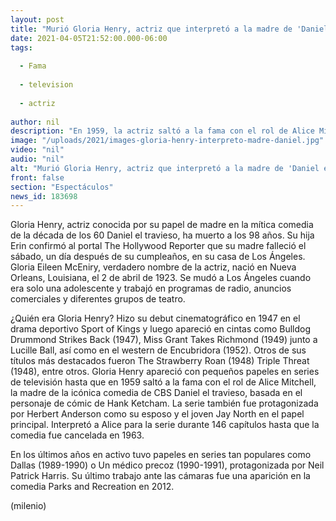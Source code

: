 ```yaml
---
layout: post
title: "Murió Gloria Henry, actriz que interpretó a la madre de 'Daniel el travieso', a los 98 años"
date: 2021-04-05T21:52:00.000-06:00
tags:
  
  - Fama
  
  - television
  
  - actriz
  
author: nil
description: "En 1959, la actriz saltó a la fama con el rol de Alice Mitchell, la madre de la icónica comedia Daniel el travieso. "
image: "/uploads/2021/images-gloria-henry-interpreto-madre-daniel.jpg"
video: "nil"
audio: "nil"
alt: "Murió Gloria Henry, actriz que interpretó a la madre de 'Daniel el travieso', a los 98 años"
front: false
section: "Espectáculos"
news_id: 183698
---
```


Gloria Henry, actriz conocida por su papel de madre en la mítica comedia de la década de los 60 Daniel el travieso, ha muerto a los 98 años. Su hija Erin confirmó al portal The Hollywood Reporter que su madre falleció el sábado, un día después de su cumpleaños, en su casa de Los Ángeles. Gloria Eileen McEniry, verdadero nombre de la actriz, nació en Nueva Orleans, Louisiana, el 2 de abril de 1923. Se mudó a Los Ángeles cuando era solo una adolescente y trabajó en programas de radio, anuncios comerciales y diferentes grupos de teatro. 

¿Quién era Gloria Henry? Hizo su debut cinematográfico en 1947 en el drama deportivo Sport of Kings y luego apareció en cintas como Bulldog Drummond Strikes Back (1947), Miss Grant Takes Richmond (1949) junto a Lucille Ball, así como en el western de Encubridora (1952). Otros de sus títulos más destacados fueron The Strawberry Roan (1948) Triple Threat (1948), entre otros. Gloria Henry apareció con pequeños papeles en series de televisión hasta que en 1959 saltó a la fama con el rol de Alice Mitchell, la madre de la icónica comedia de CBS Daniel el travieso, basada en el personaje de cómic de Hank Ketcham. La serie también fue protagonizada por Herbert Anderson como su esposo y el joven Jay North en el papel principal. Interpretó a Alice para la serie durante 146 capítulos hasta que la comedia fue cancelada en 1963.

En los últimos años en activo tuvo papeles en series tan populares como Dallas (1989-1990) o Un médico precoz (1990-1991), protagonizada por Neil Patrick Harris. Su último trabajo ante las cámaras fue una aparición en la comedia Parks and Recreation en 2012. 

(milenio)